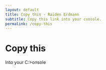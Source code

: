 ```yaml
---
layout: default
title: Copy this - Raiden Erdmann
subtitle: Copy this link into your console.
permalink: /copy-this
---
```

# Copy this
<div id='content'></div>
<p>Into your C:>onsole</p>
<script>
  async function onLoad() { $("#content").append(new URLSearchParams(location.search).get("id")); }
</script>
